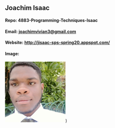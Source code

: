 ## Joachim Isaac 
#### Repo: 4883-Programming-Techniques-Isaac
#### Email: joachimvivian3@gmail.com
#### Website: http://jisaac-sps-spring20.appspot.com/
#### Image:
![](images/joachim.jpeg))

